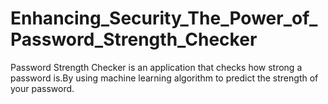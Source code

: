 # Enhancing_Security_The_Power_of_Password_Strength_Checker
 Password Strength Checker is an application that checks how strong a password is.By using machine learning algorithm to predict the strength of your password.
